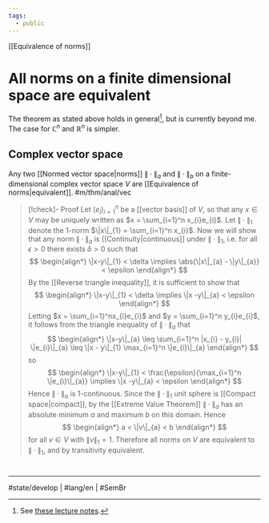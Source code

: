 ```yaml
---
tags:
  - public
---
```

[[Equivalence of norms]]
# All norms on a finite dimensional space are equivalent

The theorem as stated above holds in general[^con],
but is currently beyond me.
The case for $\mathbb{C}^n$ and $\mathbb{R}^n$ is simpler.

[^con]: See [these lecture notes](https://kconrad.math.uconn.edu/blurbs/gradnumthy/equivnorms.pdf).

## Complex vector space

Any two [[Normed vector space|norms]] $\|\cdot\|_{a}$ and $\|\cdot\|_{b}$ on a finite-dimensional complex vector space $V$ are [[Equivalence of norms|equivalent]]. #m/thm/anal/vec

> [!check]- Proof
> Let $(e_i)_{i=1}^n$ be a [[vector basis]] of $V$, so that any $x \in V$ may be uniquely written as $x = \sum_{i=1}^n x_{i}e_{i}$.
> Let $\|\cdot\|_{1}$ denote the 1-norm $\|x\|_{1} = \sum_{i=1}^n x_{i}$.
> Now we will show that any norm $\|\cdot\|_{a}$ is [[Continuity|continuous]] under $\|\cdot\|_{1}$,
> i.e. for all $\epsilon > 0$ there exists $\delta>0$ such that
> $$
> \begin{align*}
> \|x-y\|_{1} < \delta \implies \abs{\|x\|_{a} - \|y\|_{a}} < \epsilon
> \end{align*}
> $$
> By the [[Reverse triangle inequality]], it is sufficient to show that
> $$
> \begin{align*}
> \|x-y\|_{1} < \delta \implies \|x -y\|_{a} < \epsilon
> \end{align*}
> $$
> Letting $x = \sum_{i=1}^nx_{i}e_{i}$ and $y = \sum_{i=1}^n y_{i}e_{i}$,
> it follows from the triangle inequality of $\|\cdot\|_{a}$ that
> $$
> \begin{align*}
> \|x-y\|_{a} \leq \sum_{i=1}^n |x_{i} - y_{i}| \|e_{i}\|_{a} \leq \|x - y\|_{1} \max_{i=1}^n \|e_{i}\|_{a}
> \end{align*}
> $$
> so
> $$
> \begin{align*}
> \|x-y\|_{1} < \frac{\epsilon}{\max_{i=1}^n \|e_{i}\|_{a}} \implies \|x -y\|_{a} < \epsilon
> \end{align*}
> $$
> Hence $\|\cdot\|_{a}$ is 1-continuous.
> Since the $\|\cdot\|_{1}$ unit sphere is [[Compact space|compact]],
> by the [[Extreme Value Theorem]] $\|\cdot\|_{a}$ has an absolute minimum $a$ and maximum $b$ on this domain.
> Hence
> $$
> \begin{align*}
> a < \|v\|_{a} < b
> \end{align*}
> $$
> for all $v \in V$ with $\|v\|_{1} = 1$.
> Therefore all norms on $V$ are equivalent to $\|\cdot\|_{1}$, and by transitivity equivalent.
> <span class="QED"/>

#
---
#state/develop | #lang/en | #SemBr
